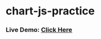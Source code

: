 # chart-js-practice


### Live Demo: <a href="https://lok-ii.github.io/chart-js-practice/"> Click Here </a>
